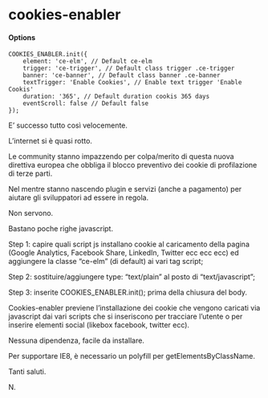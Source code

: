 # cookies-enabler

#### Options

```
COOKIES_ENABLER.init({
    element: 'ce-elm', // Default ce-elm
    trigger: 'ce-trigger', // Default class trigger .ce-trigger
    banner: 'ce-banner', // Default class banner .ce-banner
    textTrigger: 'Enable Cookies', // Enable text trigger 'Enable Cookis'
    duration: '365', // Default duration cookis 365 days
    eventScroll: false // Default false
});
```

E’ successo tutto così velocemente.

L’internet si è quasi rotto.

Le community stanno impazzendo per colpa/merito di questa nuova direttiva europea che obbliga il blocco preventivo dei cookie di profilazione di terze parti.

Nel mentre stanno nascendo plugin e servizi (anche a pagamento) per aiutare gli sviluppatori ad essere in regola.

Non servono.


Bastano poche righe javascript.


Step 1: capire quali script js installano cookie al caricamento della pagina (Google Analytics, Facebook Share, LinkedIn, Twitter ecc ecc ecc) ed aggiungere la classe “ce-elm” (di default) ai vari tag script;

Step 2: sostituire/aggiungere type: “text/plain” al posto di “text/javascript”;

Step 3: inserite COOKIES_ENABLER.init(); prima della chiusura del body.


Cookies-enabler previene l’installazione dei cookie che vengono caricati via javascript dai vari scripts che si inseriscono per tracciare l’utente o per inserire elementi social (likebox facebook, twitter ecc).


Nessuna dipendenza, facile da installare. 

Per supportare IE8, è necessario un polyfill per getElementsByClassName.


Tanti saluti.


N.
